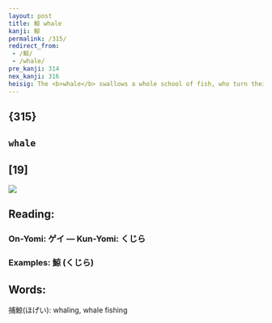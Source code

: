 ```yaml
---
layout: post
title: 鯨 whale
kanji: 鯨
permalink: /315/
redirect_from:
 - /鯨/
 - /whale/
pre_kanji: 314
nex_kanji: 316
heisig: The <b>whale</b> swallows a whole school of fish, who turn their new abode into a proper little <i>fish-capital</i>.
---
```


## {315}

## `whale`

## [19]

<div class="stroke"><img src="E9AFA8.png" /></div>

## Reading:

### On-Yomi: ゲイ &mdash; Kun-Yomi: くじら

### Examples: 鯨 (くじら)

## Words:

捕鯨(ほげい): whaling, whale fishing
